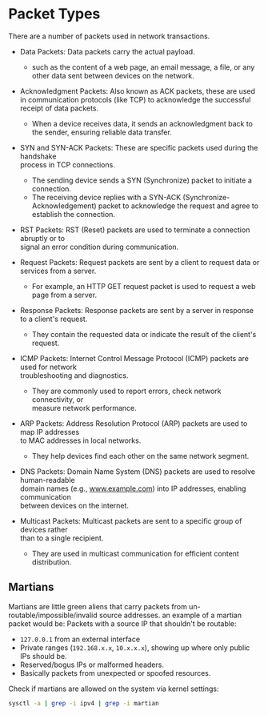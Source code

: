 # Packet Types  
There are a number of packets used in network transactions.  

* Data Packets: Data packets carry the actual payload.  
    * such as the content of a web page, an email message, a file, or any other data sent between devices on the network.  

* Acknowledgment Packets: Also known as ACK packets, these are used in communication 
  protocols (like TCP) to acknowledge the successful receipt of data packets.  
    * When a device receives data, it sends an acknowledgment back to the sender, ensuring reliable data transfer.  

* SYN and SYN-ACK Packets: These are specific packets used during the handshake  
  process in TCP connections.  
    * The sending device sends a SYN (Synchronize) packet to initiate a connection.  
    * The receiving device replies with a SYN-ACK (Synchronize-Acknowledgement) packet 
      to acknowledge the request and agree to establish the connection.  

* RST Packets: RST (Reset) packets are used to terminate a connection abruptly or to  
  signal an error condition during communication.  

* Request Packets: Request packets are sent by a client to request data or 
  services from a server.  
    * For example, an HTTP GET request packet is used to request a web page from a server.  

* Response Packets: Response packets are sent by a server in response to a client's request.  
    * They contain the requested data or indicate the result of the client's request.  

* ICMP Packets: Internet Control Message Protocol (ICMP) packets are used for network  
  troubleshooting and diagnostics.  
    * They are commonly used to report errors, check network connectivity, or  
      measure network performance.  

* ARP Packets: Address Resolution Protocol (ARP) packets are used to map IP addresses  
  to MAC addresses in local networks.  
    * They help devices find each other on the same network segment.  

* DNS Packets: Domain Name System (DNS) packets are used to resolve human-readable  
  domain names (e.g., www.example.com) into IP addresses, enabling communication  
  between devices on the internet.  

* Multicast Packets: Multicast packets are sent to a specific group of devices rather  
  than to a single recipient.  
    * They are used in multicast communication for efficient content distribution.  

## Martians 
Martians are little green aliens that carry packets from un-routable/impossible/invalid source addresses.
an example of a martian packet would be:
Packets with a source IP that shouldn't be routable:
- `127.0.0.1` from an external interface
- Private ranges (`192.168.x.x`, `10.x.x.x`), showing up where only public IPs should be.  
- Reserved/bogus IPs or malformed headers.  
- Basically packets from unexpected or spoofed resources.  

Check if martians are allowed on the system via kernel settings:
```bash
sysctl -a | grep -i ipv4 | grep -i martian
```


